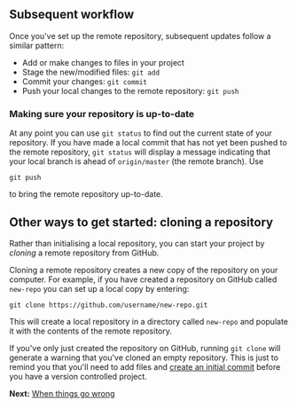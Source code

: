 ## Subsequent workflow

Once you've set up the remote repository, subsequent updates follow a
similar pattern:

* Add or make changes to files in your project
* Stage the new/modified files:  `git add`
* Commit your changes: `git commit`
* Push your local changes to the remote repository: `git push`

### Making sure your repository is up-to-date

At any point you can use `git status` to find out the current state of
your repository. If you have made a local commit that has not yet been
pushed to the remote repository, `git status` will display a message
indicating that your local branch is ahead of `origin/master` (the
remote branch). Use

```
git push
```

to bring the remote repository up-to-date.

## Other ways to get started: cloning a repository [](#git-clone)

Rather than initialising a local repository, you can start your
project by *cloning* a remote repository from GitHub.

Cloning a remote repository creates a new copy of the repository on
your computer. For example, if you have created a repository on GitHub
called `new-repo` you can set up a local copy by entering:

```
git clone https://github.com/username/new-repo.git
```

This will create a local repository in a directory called `new-repo`
and populate it with the contents of the remote repository.

If you've only just created the repository on GitHub, running `git
clone` will generate a warning that you've cloned an empty
repository. This is just to remind you that you'll need to add files
and [create an initial commit](./get_started.md#initial-commit) before
you have a version controlled project.

**Next:** [When things go wrong](./when-things-go-wrong.md)
